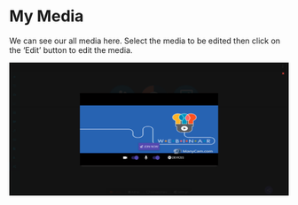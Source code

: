 # My Media

We can see our all media here. Select the media to be edited then click on the ‘Edit’ button to edit the media.

![](../.gitbook/assets/image%20%28247%29.png)

